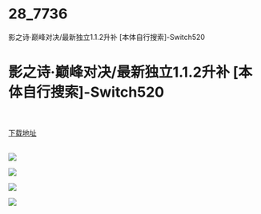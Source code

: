 # 28_7736
影之诗·巅峰对决/最新独立1.1.2升补 [本体自行搜索]-Switch520
# 影之诗·巅峰对决/最新独立1.1.2升补 [本体自行搜索]-Switch520
 <br/></br>
[下载地址](https://www.switch520.cc/article/7736 "下载地址")
<br/></br>

<p><span><strong><img src="https://www.switch520.cc/muke_img/upload_art_editor_20201204-1_d5ceccfaee89413947922afb03962c07.jpg"></strong></span></p>
<p><span><strong><img src="https://www.switch520.cc/muke_img/upload_art_editor_20201204-1_7fbe6add88af296f0d4cb5097bf84d5c.jpg"></strong></span></p>
<p><span><strong><img src="https://www.switch520.cc/muke_img/upload_art_editor_20201204-1_85118d694ebe56ab6e6772615a0f450f.jpg"></strong></span></p>
<p><span><strong><img src="https://www.switch520.cc/muke_img/upload_art_editor_20201204-1_6cd6c5cd37b3b4d66da838ffeafc0ec8.jpg"></strong><strong> &nbsp; <br></strong></span></p>
<p></p>
<p></p>
